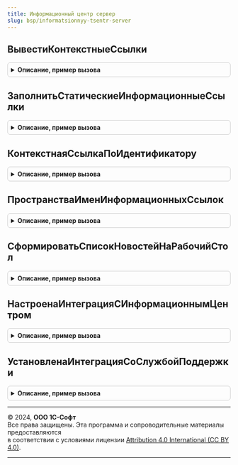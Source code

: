 ```yaml
---
title: Информационный центр сервер
slug: bsp/informatsionnyy-tsentr-server
---
```



## ВывестиКонтекстныеСсылки
<details style="margin: 1em 0; padding: 0.5em; border: 1px solid #ccc; border-radius: 6px;">

<summary style="font-weight: bold; cursor: pointer;">Описание, пример вызова</summary>

```bsl

////////////////////////////////////////////////////////////////////////////////
// Информационные ссылки

// Выводит информационные ссылки на форме
//
// Параметры:
//	Форма - ФормаКлиентскогоПриложения - контекст формы.
//	ГруппаФормы - ГруппаФормы - группа формы, в которой выводятся информационные ссылки.
//	КоличествоГрупп - Число - количество групп информационных ссылок в форме.
//	КоличествоСсылокВГруппе - Число - количество информационных ссылок в группе.
//	ВыводитьСсылкуВсе - Булево - выводить или нет ссылку "Все".
//	ПутьКФорме - Строка - полный путь к форме.
//
Процедура ВывестиКонтекстныеСсылки(Форма, ГруппаФормы, КоличествоГрупп = 3, КоличествоСсылокВГруппе = 1, Экспорт
```

Пример вызова
```bsl
ИнформационныйЦентрСервер.ВывестиКонтекстныеСсылки(Форма, ГруппаФормы, КоличествоГрупп, КоличествоСсылокВГруппе, );
```
</details>

## ЗаполнитьСтатическиеИнформационныеСсылки
<details style="margin: 1em 0; padding: 0.5em; border: 1px solid #ccc; border-radius: 6px;">

<summary style="font-weight: bold; cursor: pointer;">Описание, пример вызова</summary>

```bsl

// Заполняет элементы формы информационными ссылками.
//
// Параметры:
//  Форма - ФормаКлиентскогоПриложения - форма.
//  МассивЭлементов - Массив Из ПолеФормы - массив элементов формы.
//  ЭлементВсеСсылки - ДекорацияФормы - элемент формы.
//  ПутьКФорме - Строка - путь к форме.
//
Процедура ЗаполнитьСтатическиеИнформационныеСсылки(Форма, МассивЭлементов, ЭлементВсеСсылки = Неопределено, Экспорт
```

Пример вызова
```bsl
ИнформационныйЦентрСервер.ЗаполнитьСтатическиеИнформационныеСсылки(Форма, МассивЭлементов, ЭлементВсеСсылки, );
```
</details>

## КонтекстнаяСсылкаПоИдентификатору
<details style="margin: 1em 0; padding: 0.5em; border: 1px solid #ccc; border-radius: 6px;">

<summary style="font-weight: bold; cursor: pointer;">Описание, пример вызова</summary>

```bsl

// Возвращает информационную ссылку по идентификатору.
//
// Параметры:
//	Идентификатор - Строка - идентификатор ссылки.
//
// Возвращаемое значение:
//	Структура - контекстная ссылка:
//	* Адрес - Строка
//	* Наименование - Строка
//
Функция КонтекстнаяСсылкаПоИдентификатору(Идентификатор) Экспорт
```

Пример вызова
```bsl
Результат = ИнформационныйЦентрСервер.КонтекстнаяСсылкаПоИдентификатору(Идентификатор) 
```
</details>

## ПространстваИменИнформационныхСсылок
<details style="margin: 1em 0; padding: 0.5em; border: 1px solid #ccc; border-radius: 6px;">

<summary style="font-weight: bold; cursor: pointer;">Описание, пример вызова</summary>

```bsl

// Возвращает все пространства имен информационных ссылок.
//
// Возвращаемое значение:
//  Массив из Строка - массив пространства имен информационных ссылок.
//
Функция ПространстваИменИнформационныхСсылок() Экспорт
```

Пример вызова
```bsl
Результат = ИнформационныйЦентрСервер.ПространстваИменИнформационныхСсылок() 
```
</details>

## СформироватьСписокНовостейНаРабочийСтол
<details style="margin: 1em 0; padding: 0.5em; border: 1px solid #ccc; border-radius: 6px;">

<summary style="font-weight: bold; cursor: pointer;">Описание, пример вызова</summary>

```bsl

// Формирует список новостей.
// @skip-warning ПустойМетод - особенность реализации.
//
// Параметры:
//	ТаблицаНовостей - ТаблицаЗначений - с колонками:
//	 * Наименование - Строка - заголовок новости.
//	 * Идентификатор - УникальныйИдентификатор - идентификатор новости.
//	 * Критичность - Число - критичность новости.
//	 * ВнешняяСсылка - Строка - адрес внешней ссылки.
//	КоличествоВыводимыхНовостей - Число - количество выводимых новостей на рабочем столе.
//
Процедура СформироватьСписокНовостейНаРабочийСтол(ТаблицаНовостей, Знач КоличествоВыводимыхНовостей = 3) Экспорт
```

Пример вызова
```bsl
ИнформационныйЦентрСервер.СформироватьСписокНовостейНаРабочийСтол(ТаблицаНовостей, КоличествоВыводимыхНовостей);
```
</details>

## НастроенаИнтеграцияСИнформационнымЦентром
<details style="margin: 1em 0; padding: 0.5em; border: 1px solid #ccc; border-radius: 6px;">

<summary style="font-weight: bold; cursor: pointer;">Описание, пример вызова</summary>

```bsl

// Возвращает Истина, если в базе настроена возможность отправки и получения обращений через Информационный центр служба поддержки
//
// Возвращаемое значение:
//  Булево
//
Функция НастроенаИнтеграцияСИнформационнымЦентром() Экспорт
```

Пример вызова
```bsl
Результат = ИнформационныйЦентрСервер.НастроенаИнтеграцияСИнформационнымЦентром() 
```
</details>

## УстановленаИнтеграцияСоСлужбойПоддержки
<details style="margin: 1em 0; padding: 0.5em; border: 1px solid #ccc; border-radius: 6px;">

<summary style="font-weight: bold; cursor: pointer;">Описание, пример вызова</summary>

```bsl

// Устарела. Следует использовать ИнформационныйЦентрСервер.НастроенаИнтеграцияСИнформационнымЦентром
// Возвращает Истина, если установлена интеграция с Информационным центром службы поддержки.
//
// Возвращаемое значение:
//	Булево - Истина, если установлена интеграция со службой поддержки.
Функция УстановленаИнтеграцияСоСлужбойПоддержки() Экспорт
```

Пример вызова
```bsl
Результат = ИнформационныйЦентрСервер.УстановленаИнтеграцияСоСлужбойПоддержки() 
```
</details>

---

© 2024, **ООО 1С-Софт**  
Все права защищены. Эта программа и сопроводительные материалы предоставляются  
в соответствии с условиями лицензии [Attribution 4.0 International (CC BY 4.0)](https://creativecommons.org/licenses/by/4.0/legalcode).

---
